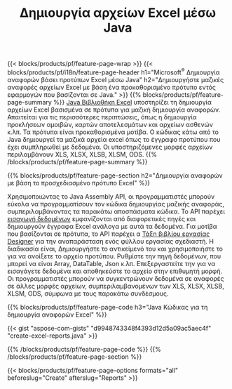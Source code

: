 ﻿---
title: Δημιουργία αρχείων Excel μέσω Java
url: /el/java/assembly/
description: Δημιουργήστε υπολογιστικά φύλλα Microsoft Excel από ένα φύλλο προτύπου χρησιμοποιώντας τη βιβλιοθήκη υπολογιστικών φύλλων Java
---
{{< blocks/products/pf/feature-page-wrap >}}
{{< blocks/products/pf/i18n/feature-page-header h1="Microsoft<sup>&reg;</sup> Δημιουργία αναφορών βάσει προτύπων Excel μέσω Java" h2="Δημιουργήστε μαζικές αναφορές αρχείων Excel με βάση ένα προκαθορισμένο πρότυπο εντός εφαρμογών που βασίζονται σε Java." >}}
{{% blocks/products/pf/feature-page-summary %}}
[Java Βιβλιοθήκη Excel](/cells/java/) υποστηρίζει τη δημιουργία αρχείων Excel βασισμένα σε πρότυπα για μαζική δημιουργία αναφορών. Απαιτείται για τις περισσότερες περιπτώσεις, όπως η δημιουργία προκλήσεων αμοιβών, καρτών αποτελεσμάτων και αρχείων ασθενών κ.λπ. Τα πρότυπα είναι προκαθορισμένα μοτίβα. Ο κώδικας κάτω από το Java δημιουργεί τα μαζικά αρχεία excel όπως το έγγραφο προτύπου που έχει συμπληρωθεί με δεδομένα. Οι υποστηριζόμενες μορφές αρχείων περιλαμβάνουν XLS, XLSX, XLSB, XLSM, ODS.
{{% /blocks/products/pf/feature-page-summary %}}

{{% blocks/products/pf/feature-page-section h2="Δημιουργία αναφορών με βάση το προσχεδιασμένο πρότυπο Excel" %}}

Χρησιμοποιώντας το Java Assembly API, οι προγραμματιστές μπορούν εύκολα να προγραμματίσουν τον κώδικα δημιουργίας μαζικής αναφοράς, συμπεριλαμβάνοντας τα παρακάτω αποσπάσματα κώδικα. Το API παρέχει [εισαγωγή δεδομένων](https://docs.aspose.com/cells/java/import-and-export-data/) εμφανίζονται από διαφορετικές πηγές και δημιουργούν έγγραφα Excel ανάλογα με αυτά τα δεδομένα. Για μοτίβα που βασίζονται σε πρότυπα, το API παρέχει α [Τάξη βιβλίου εργασίας Designer](https://reference.aspose.com/cells/java/com.aspose.cells/WorkbookDesigner) για την αναπαράσταση ενός φύλλου εργασίας σχεδιαστή. Η διαδικασία είναι, Δημιουργήστε το αντικείμενό του και χρησιμοποιήστε το για να ανοίξετε το αρχείο προτύπου. Ρυθμίστε την πηγή δεδομένων, που μπορεί να είναι Array, DataTable, Json κ.λπ. Επεξεργαστείτε την για να εισαγάγετε δεδομένα και αποθηκεύστε το αρχείο στην επιθυμητή μορφή. Οι προγραμματιστές μπορούν να συγκεντρώνουν δεδομένα σε αναφορές σε άλλες μορφές αρχείων, συμπεριλαμβανομένων των XLS, XLSX, XLSB, XLSM, ODS, σύμφωνα με τους παρακάτω συνδέσμους.



{{% blocks/products/pf/feature-page-code h3="Java Κώδικας για τη δημιουργία αναφορών Excel" %}}

{{< gist "aspose-com-gists" "d9948743348f4393d12d5a09ac5aec4f" "create-excel-reports.java" >}}

{{% /blocks/products/pf/feature-page-code %}}
{{% /blocks/products/pf/feature-page-section %}}

{{< blocks/products/pf/feature-page-options formats="all" beforeslug="Create" afterslug="Reports" >}}